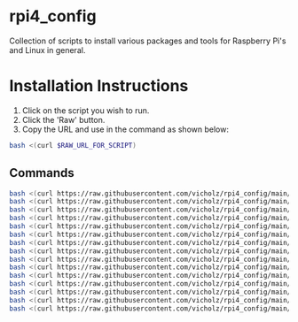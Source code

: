 # rpi4_config

Collection of scripts to install various packages and tools for Raspberry Pi's and Linux in general.

# Installation Instructions
1. Click on the script you wish to run.
1. Click the 'Raw' button.
1. Copy the URL and use in the command as shown below:
```bash
bash <(curl $RAW_URL_FOR_SCRIPT)
```
## Commands
```bash
bash <(curl https://raw.githubusercontent.com/vicholz/rpi4_config/main/install_utils.sh)
bash <(curl https://raw.githubusercontent.com/vicholz/rpi4_config/main/install_build_tools.sh)
bash <(curl https://raw.githubusercontent.com/vicholz/rpi4_config/main/install_scans.sh)
bash <(curl https://raw.githubusercontent.com/vicholz/rpi4_config/main/install_media.sh)
bash <(curl https://raw.githubusercontent.com/vicholz/rpi4_config/main/install_jenkins.sh)
bash <(curl https://raw.githubusercontent.com/vicholz/rpi4_config/main/install_cups.sh)
bash <(curl https://raw.githubusercontent.com/vicholz/rpi4_config/main/install_rtmp_restreamer.sh)
bash <(curl https://raw.githubusercontent.com/vicholz/rpi4_config/main/install_nginx_config_monitor.sh)
bash <(curl https://raw.githubusercontent.com/vicholz/rpi4_config/main/install_nginx_conf_samba.sh)
bash <(curl https://raw.githubusercontent.com/vicholz/rpi4_config/main/install_docker.sh)
bash <(curl https://raw.githubusercontent.com/vicholz/rpi4_config/main/install_ha.sh)
bash <(curl https://raw.githubusercontent.com/vicholz/rpi4_config/main/install_vs_code.sh)
bash <(curl https://raw.githubusercontent.com/vicholz/rpi4_config/main/install_woltool.sh)
bash <(curl https://raw.githubusercontent.com/vicholz/rpi4_config/main/install_deskpi_pro_fan_control.sh)
bash <(curl https://raw.githubusercontent.com/vicholz/rpi4_config/main/install_argon_one_fan_control.sh)
```
